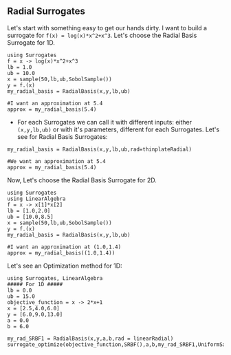 ## Radial Surrogates
Let's start with something easy to get our hands dirty.
I want to build a surrogate for ``f(x) = log(x)*x^2+x^3``.
Let's choose the Radial Basis Surrogate for 1D.

```@example
using Surrogates
f = x -> log(x)*x^2+x^3
lb = 1.0
ub = 10.0
x = sample(50,lb,ub,SobolSample())
y = f.(x)
my_radial_basis = RadialBasis(x,y,lb,ub)

#I want an approximation at 5.4
approx = my_radial_basis(5.4)
```

- For each Surrogates we can call it with different inputs: either ``(x,y,lb,ub)`` or with it's parameters,
different for each Surrogates. Let's see for Radial Basis Surrogates:

```@example
my_radial_basis = RadialBasis(x,y,lb,ub,rad=thinplateRadial)

#We want an approximation at 5.4
approx = my_radial_basis(5.4)
```

Now, Let's choose the Radial Basis Surrogate for 2D.

```@example
using Surrogates
using LinearAlgebra
f = x -> x[1]*x[2]
lb = [1.0,2.0]
ub = [10.0,8.5]
x = sample(50,lb,ub,SobolSample())
y = f.(x)
my_radial_basis = RadialBasis(x,y,lb,ub)

#I want an approximation at (1.0,1.4)
approx = my_radial_basis((1.0,1.4))
```

Let's see an Optimization method for 1D:

```@example
using Surrogates, LinearAlgebra
##### For 1D #####
lb = 0.0
ub = 15.0
objective_function = x -> 2*x+1
x = [2.5,4.0,6.0]
y = [6.0,9.0,13.0]
a = 0.0
b = 6.0

my_rad_SRBF1 = RadialBasis(x,y,a,b,rad = linearRadial)
surrogate_optimize(objective_function,SRBF(),a,b,my_rad_SRBF1,UniformSample())
```
